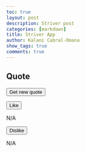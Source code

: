 ```yaml
---
toc: true
layout: post
description: Striver post
categories: [markdown]
title: Striver App
author: Kalani Cabral-Omana
show_tags: true
comments: true
---
```


## Quote

<button onclick="getQuote()">Get new quote</button> 
<!-- runs getQuote function -->

<p id="quote"></p>
<!-- quote displayed here -->

<button type="button" onclick="incrementLikes()">Like</button>
<!-- runs incrementLikes function -->

<p id="likeCount">N/A</p>
<!-- displays like count -->

<button type="button" onclick="incrementDislikes()">Dislike</button>
<!-- runs incrementdislikes function -->

<p id="dislikeCount">N/A</p>
<!-- dislays like count -->

<script>
    const remote = "https://striver.nighthawkcodescrums.gq";
    // link to api
    const quote = document.getElementById("quote");
    // defines the quote id
    const likes = document.getElementById("likeCount");
    // defines the likecount id
    const dislikes = document.getElementById("dislikeCount");
    // defines the dislikecount id
    let currentQuoteID = -1;
    // variable to store the id of the quote

// incrementlikes fucntion
    const incrementLikes = async () => {
        if (currentQuoteID === -1) return;
        const { likes: count } = await fetch(remote + "/like", {
            // /like is the endpoint which runs incrementlikes function in the backend
            method: "POST",
            // sends the QuoteID to the backend and the backend send the numebr of lieks (sends and recieves)
            headers: { "Content-Type": "application/json" },
            // tells backend that it will send json
            body: JSON.stringify({ id: currentQuoteID }),
            // converts QuoteID to json
        }).then((r) => r.json());
        likes.innerHTML = `${count} likes`;
        // sets the lieks id as the most recent amount of likes
    };

// incrementdislies function
    const incrementDislikes = async () => {
        if (currentQuoteID === -1) return;
        const { dislikes: count } = await fetch(remote + "/dislike", {
            // /dislike is the endpoint which runs incrementlikes function in the backend
            method: "POST",
            // sends the QuoteID to the backend and the backend send the numebr of lieks (sends and recieve)
            headers: { "Content-Type": "application/json" },
            // tells backend that it will send json
            body: JSON.stringify({ id: currentQuoteID }),
            // converts QuoteID to json
        }).then((r) => r.json());
        dislikes.innerHTML = `${count} dislikes`;
        // sets the dislieks id as the most recent amount of dislikes
    };

// getQuote function
    const getQuote = async () => {
        const res = await fetch(remote + "/quote").then((r) => r.json());
        // gets the quote
        currentQuoteID = Number.parseInt(Object.keys(res)[0]);
        // gets the QuoteID to be used for incrementing the likes and dislikes
        const currentQuote = res[currentQuoteID];
        // retrieves the information of the quote (likes, dislikes)

        likes.innerHTML = `${currentQuote["likes"]} likes`;
        // sets the likes on the page
        dislikes.innerHTML = `${currentQuote["dislikes"]} likes`;
        // sets the dislikes on the page
        quote.innerHTML = currentQuote["quote"];
        // sets the quote on the page
    };
</script>
